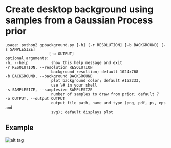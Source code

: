 # Create desktop background using samples from a Gaussian Process prior 

    usage: python2 gpbackground.py [-h] [-r RESOLUTION] [-b BACKGROUND] [-s SAMPLESIZE]
                       [-o OUTPUT]
    optional arguments:
    -h, --help          show this help message and exit
    -r RESOLUTION, --resolution RESOLUTION
                        background resoltion; default 1024x768
    -b BACKGROUND, --background BACKGROUND
                        plot background color; default #152233, 
                        use \# in your shell
    -s SAMPLESIZE, --samplesize SAMPLESIZE
                        number of samples to draw from prior; default 7
    -o OUTPUT, --output OUTPUT
                        output file path, name and type (png, pdf, ps, eps and
                        svg); default displays plot

Example
---------------------------
![alt tag](http://i.imgur.com/PtklQwbh.png)
